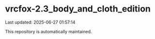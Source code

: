 # vrcfox-2.3_body_and_cloth_edition

Last updated: 2025-06-27 01:57:14

This repository is automatically maintained.
